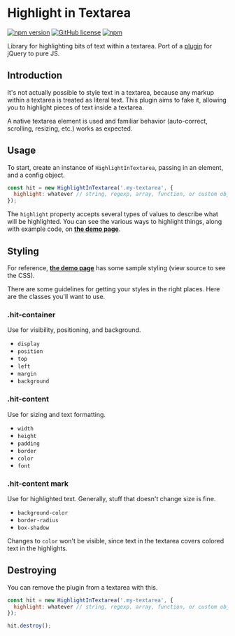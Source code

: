 # Highlight in Textarea

[![npm version](https://badge.fury.io/js/highlight-in-textarea.svg)](https://badge.fury.io/js/highlight-in-textarea)
[![GitHub license](https://img.shields.io/badge/license-MIT-blue.svg)](https://raw.githubusercontent.com/masterWeber/highlight-in-textarea/main/LICENSE)
[![npm](https://img.shields.io/npm/dt/highlight-in-textarea)](https://npmcharts.com/compare/highlight-in-textarea?interval=30&log=false&minimal=true)

Library for highlighting bits of text within a textarea.
Port of a [plugin](https://github.com/lonekorean/highlight-within-textarea) for jQuery to pure JS.

## Introduction

It's not actually possible to style text in a textarea, because any markup within a textarea is treated as literal text. This plugin aims to fake it, allowing you to highlight pieces of text inside a textarea.

A native textarea element is used and familiar behavior (auto-correct, scrolling, resizing, etc.) works as expected.

## Usage

To start, create an instance of `HighlightInTextarea`, passing in an element, and a config object.

```javascript
const hit = new HighlightInTextarea('.my-textarea', {
  highlight: whatever // string, regexp, array, function, or custom object
});
```

The `highlight` property accepts several types of values to describe what will be highlighted. You can see the various ways to highlight things, along with example code, on **[the demo page](https://masterweber.github.io/highlight-in-textarea/)**.

## Styling

For reference, **[the demo page](https://masterweber.github.io/highlight-in-textarea/)** has some sample styling (view source to see the CSS).

There are some guidelines for getting your styles in the right places. Here are the classes you'll want to use.

### .hit-container

Use for visibility, positioning, and background.
- `display`
- `position`
- `top`
- `left`
- `margin`
- `background`

### .hit-content

Use for sizing and text formatting.
- `width`
- `height`
- `padding`
- `border`
- `color`
- `font`

### .hit-content mark

Use for highlighted text. Generally, stuff that doesn't change size is fine.
- `background-color`
- `border-radius`
- `box-shadow`

Changes to `color` won't be visible, since text in the textarea covers colored text in the highlights.

## Destroying

You can remove the plugin from a textarea with this.

```javascript
const hit = new HighlightInTextarea('.my-textarea', {
  highlight: whatever // string, regexp, array, function, or custom object
});

hit.destroy();
```
